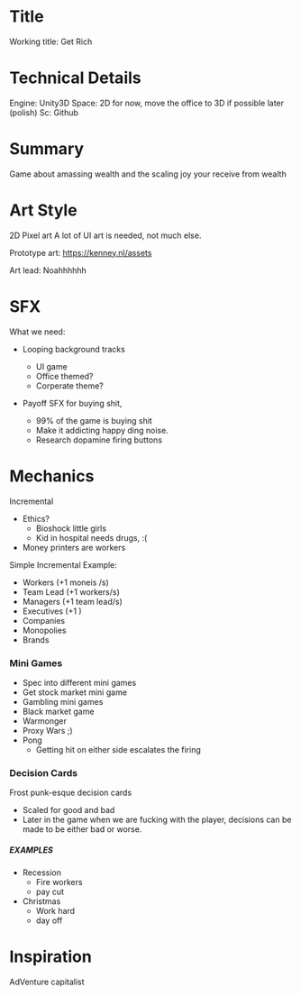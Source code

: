 
# Title
Working title: Get Rich

# Technical Details

Engine: Unity3D
Space: 2D for now, move the office to 3D if possible later (polish)
Sc: Github

# Summary

Game about amassing wealth and the scaling joy your receive from wealth


# Art Style

2D Pixel art 
A lot of UI art is needed, not much else.

Prototype art: https://kenney.nl/assets

Art lead: Noahhhhhh

# SFX

What we need:
- Looping background tracks
	- UI game
	- Office themed? 
	- Corperate theme?

- Payoff SFX for buying shit, 
	- 99% of the game is buying shit
	- Make it addicting happy ding noise.
	- Research dopamine firing buttons

# Mechanics

Incremental
- Ethics?
	- Bioshock little girls
	- Kid in hospital needs drugs, :(
- Money printers are workers

Simple Incremental Example:
- Workers (+1 moneis /s)
- Team Lead (+1 workers/s)
- Managers (+1 team lead/s)
- Executives (+1 )
- Companies 
- Monopolies
- Brands

### Mini Games
- Spec into different mini games
- Get stock market mini game
- Gambling mini games
- Black market game
- Warmonger
- Proxy Wars ;)
- Pong
	- Getting hit on either side escalates the firing 

### Decision Cards

Frost punk-esque decision cards
- Scaled for good and bad
- Later in the game when we are fucking with the player, decisions can be made to be either bad or worse. 


##### EXAMPLES
- Recession
	- Fire workers
	- pay cut
- Christmas
	- Work hard
	- day off



# Inspiration

AdVenture capitalist
